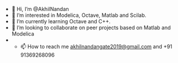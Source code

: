 - 👋 Hi, I’m @AkhilNandan
- 👀 I’m interested in Modelica, Octave, Matlab and Scilab. 
- 🌱 I’m currently learning Octave and C++.
- 💞️ I’m looking to collaborate on peer projects based on Matlab and Modelica
- - 📫 How to reach me akhilnandangate2019@gmail.com and +91 91369268096
<!---
AkhilNandan/AkhilNandan is a ✨ special ✨ repository because its `README.md` (this file) appears on your GitHub profile.
You can click the Preview link to take a look at your changes.
--->
